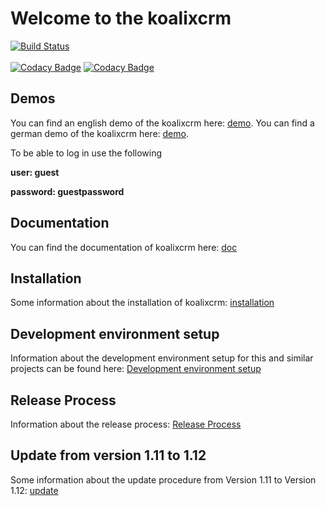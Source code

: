 # Welcome to the koalixcrm 

[![Build Status](https://travis-ci.org/scaphilo/koalixcrm.svg?branch=master)](https://travis-ci.org/scaphilo/koalixcrm)<br><br>
[![Codacy Badge](https://api.codacy.com/project/badge/Grade/4f0acae8f6d04c2b81c0c4a4b2b48e09)](https://www.codacy.com/app/simon.riedener/koalixcrm?utm_source=github.com&utm_medium=referral&utm_content=scaphilo/koalixcrm&utm_campaign=badger)
[![Codacy Badge](https://api.codacy.com/project/badge/Coverage/4f0acae8f6d04c2b81c0c4a4b2b48e09)](https://www.codacy.com/app/simon.riedener/koalixcrm?utm_source=github.com&amp;utm_medium=referral&amp;utm_content=scaphilo/koalixcrm&amp;utm_campaign=Badge_Coverage)

## Demos
You can find an english demo of the koalixcrm here: [demo](http://koalixcrmdemoenglish.koalix.org/admin/).
You can find a german demo of the koalixcrm here: [demo](http://koalixcrmdemogerman.koalix.org/admin/).

To be able to log in use the following

  **user: guest**

  **password: guestpassword**
  
## Documentation
You can find the documentation of koalixcrm here: [doc](http://readthedocs.org/docs/koalixcrm/en/master/)

## Installation
Some information about the installation of koalixcrm: [installation](https://github.com/scaphilo/koalixcrm/wiki/Installation)

## Development environment setup
Information about the development environment setup for this and similar projects can be found here: [Development environment setup](https://github.com/scaphilo/koalixcrm/wiki/Development-Environment-Setup)

## Release Process
Information about the release process: [Release Process](https://github.com/scaphilo/koalixcrm/wiki/Release-Process)

## Update from version 1.11 to 1.12
Some information about the update procedure from Version 1.11 to Version 1.12: [update](https://github.com/scaphilo/koalixcrm/wiki/Update)
